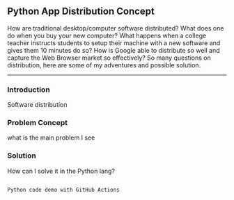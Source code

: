 ## Python App Distribution Concept 

How are traditional desktop/computer software distributed? What does one do when you buy your new computer? What happens when a college teacher instructs students to setup their machine with a new software and gives them 10 minutes do so? How is Google able to distribute so well and capture the Web Browser market so effectively? So many questions on distribution, here are some of my adventures and possible solution.

---

### Introduction

Software distribution 

### Problem Concept

what is the main problem I see

### Solution

How can I solve it in the Python lang?

```

Python code demo with GitHub Actions

```
